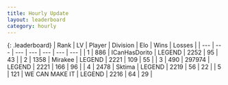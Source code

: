 ```yaml
---
title: Hourly Update
layout: leaderboard
category: hourly
---
```


{: .leaderboard}
| Rank | LV | Player | Division | Elo | Wins | Losses |
| --- | --- | --- | --- | --- | --- | --- |
| <span data-change="0">1</span> | 886 | <span title="ID: 415713">ICanHasDorito</span> | LEGEND | <span data-change="0">2252</span> | <span data-change="0">95</span> | <span data-change="0">43</span> |
| <span data-change="4">2</span> | 1358 | <span title="ID: 416373">Mirakee</span> | LEGEND | <span data-change="8">2221</span> | <span data-change="1">109</span> | <span data-change="0">55</span> |
| <span data-change="-1">3</span> | 490 | <span title="ID: 544038">297974</span> | LEGEND | <span data-change="0">2221</span> | <span data-change="0">166</span> | <span data-change="0">96</span> |
| <span data-change="-1">4</span> | 2478 | <span title="ID: 353063">Sktima</span> | LEGEND | <span data-change="0">2219</span> | <span data-change="0">56</span> | <span data-change="0">22</span> |
| <span data-change="-1">5</span> | 121 | <span title="ID: 745795">WE CAN MAKE IT</span> | LEGEND | <span data-change="0">2216</span> | <span data-change="0">64</span> | <span data-change="0">29</span> |
